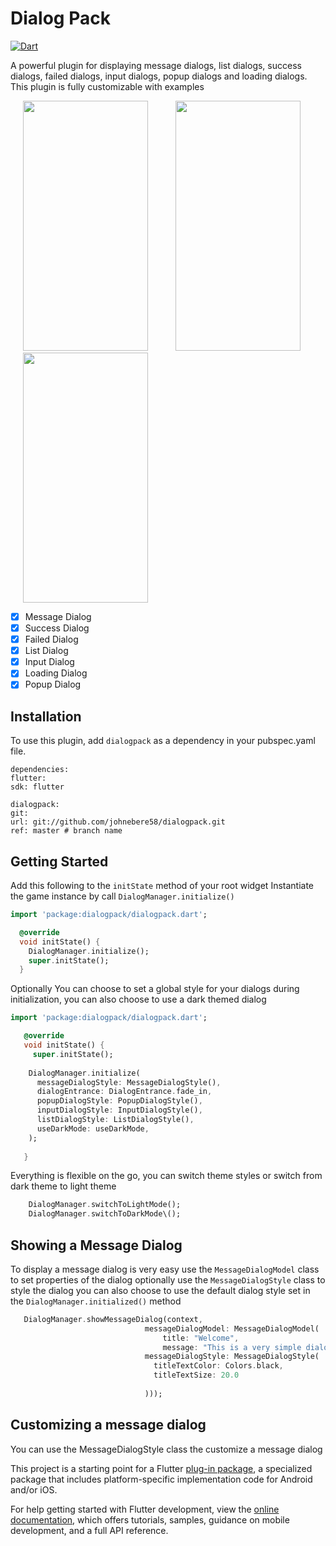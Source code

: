# Dialog Pack

[![Dart](https://github.com/johnebere58/dialogpack/actions/workflows/dart.yml/badge.svg?branch=master)](https://github.com/johnebere58/dialogpack/actions/workflows/dart.yml)

A powerful plugin for displaying message dialogs, list dialogs, success dialogs, failed dialogs,
 input dialogs, popup dialogs and loading dialogs. This plugin is fully customizable with examples

<p>
    <img src="https://github.com/johnebere58/screenshots/blob/master/screenshots/dialogpack_message_dialog.gif" width="200px" height="400px" hspace="20"/>
    <img src="https://github.com/johnebere58/screenshots/blob/master/screenshots/dialogpack_success.gif" width="200px" height="400px" hspace="20"/>
    <img src="https://github.com/johnebere58/screenshots/blob/master/screenshots/dialogpack_failed.gif" width="200px" height="400px" hspace="20"/>

   </p>

- [x] Message Dialog
- [x] Success Dialog
- [x] Failed Dialog
- [x] List Dialog
- [x] Input Dialog
- [x] Loading Dialog
- [x] Popup Dialog

## Installation
To use this plugin, add `dialogpack` as a dependency in your pubspec.yaml file. 

```
dependencies:
flutter:
sdk: flutter

dialogpack:
git:
url: git://github.com/johnebere58/dialogpack.git
ref: master # branch name

```

## Getting Started

Add this following to the `initState` method of your root widget
Instantiate the game instance by call `DialogManager.initialize()`
```dart
import 'package:dialogpack/dialogpack.dart';

  @override
  void initState() {
    DialogManager.initialize();
    super.initState();
  }
```
Optionally You can choose to set a global style for your dialogs during initialization,
you can also choose to use a dark themed dialog 
```dart
import 'package:dialogpack/dialogpack.dart';

   @override
   void initState() {
     super.initState();
     
    DialogManager.initialize(
      messageDialogStyle: MessageDialogStyle(),
      dialogEntrance: DialogEntrance.fade_in,
      popupDialogStyle: PopupDialogStyle(),
      inputDialogStyle: InputDialogStyle(),
      listDialogStyle: ListDialogStyle(),
      useDarkMode: useDarkMode,
    );
   
   }
```
Everything is flexible on the go, 
you can switch theme styles or switch from dark theme to light theme
 ```dart
     DialogManager.switchToLightMode();
     DialogManager.switchToDarkMode\();
```

## Showing a Message Dialog
To display a message dialog is very easy
use the `MessageDialogModel` class to set properties of the dialog
optionally use the `MessageDialogStyle` class to style the dialog
you can also choose to use the default dialog style set in the 
`DialogManager.initialized()` method

 ```dart
    DialogManager.showMessageDialog(context,
                               messageDialogModel: MessageDialogModel(
                                   title: "Welcome",
                                   message: "This is a very simple dialog",
                               messageDialogStyle: MessageDialogStyle(
                                 titleTextColor: Colors.black,
                                 titleTextSize: 20.0
                               
                               )));

```

## Customizing a message dialog
You can use the MessageDialogStyle class the customize a message dialog


This project is a starting point for a Flutter
[plug-in package](https://flutter.dev/developing-packages/),
a specialized package that includes platform-specific implementation code for
Android and/or iOS.

For help getting started with Flutter development, view the
[online documentation](https://flutter.dev/docs), which offers tutorials,
samples, guidance on mobile development, and a full API reference.

